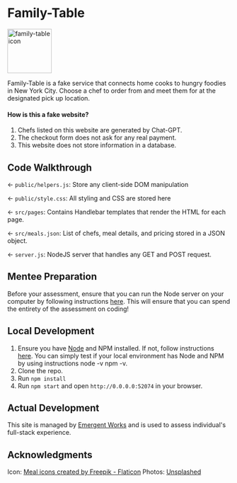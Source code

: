 # Family-Table

<img src="https://cdn-icons-png.flaticon.com/512/3274/3274099.png" alt="family-table icon" width="100px">

Family-Table is a fake service that connects home cooks to hungry foodies in New York City. Choose a chef to order from and meet them for at the designated pick up location.

#### How is this a fake website?
1. Chefs listed on this website are generated by Chat-GPT.
2. The checkout form does not ask for any real payment.
3. This website does not store information in a database.

## Code Walkthrough

← `public/helpers.js`: Store any client-side DOM manipulation

← `public/style.css`: All styling and CSS are stored here

← `src/pages`: Contains Handlebar templates that render the HTML for each page.

← `src/meals.json`: List of chefs, meal details, and pricing stored in a JSON object.

← `server.js`: NodeJS server that handles any GET and POST request.

## Mentee Preparation
Before your assessment, ensure that you can run the Node server on your computer by following instructions [here](#local-development). This will ensure that you can spend the entirety of the assessment on coding!


## Local Development

1. Ensure you have [Node](https://nodejs.org) and NPM installed. If not, follow instructions [here](https://docs.npmjs.com/downloading-and-installing-node-js-and-npm). You can simply test if your local environment has Node and NPM by using instructions node -v
npm -v.
2. Clone the repo.
3. Run `npm install`
4. Run `npm start` and open `http://0.0.0.0:52074` in your browser.

## Actual Development
This site is managed by [Emergent Works](https://github.com/emergentworks) and is used to assess individual's full-stack experience.

## Acknowledgments

Icon: [Meal icons created by Freepik - Flaticon](https://www.flaticon.com/free-icons/meal)
Photos: [Unsplashed](https://unsplash.com/s/photos/meal)
